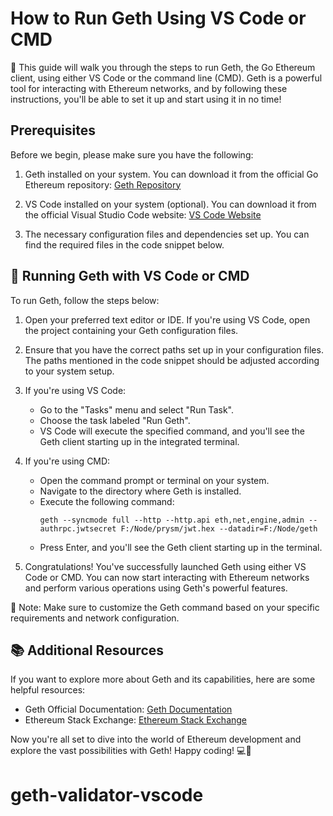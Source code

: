 ﻿# How to Run Geth Using VS Code or CMD

📝 This guide will walk you through the steps to run Geth, the Go Ethereum client, using either VS Code or the command line (CMD). Geth is a powerful tool for interacting with Ethereum networks, and by following these instructions, you'll be able to set it up and start using it in no time!

## Prerequisites

Before we begin, please make sure you have the following:

1. Geth installed on your system. You can download it from the official Go Ethereum repository: [Geth Repository](https://github.com/ethereum/go-ethereum)

2. VS Code installed on your system (optional). You can download it from the official Visual Studio Code website: [VS Code Website](https://code.visualstudio.com/)

3. The necessary configuration files and dependencies set up. You can find the required files in the code snippet below.

## 🚀 Running Geth with VS Code or CMD

To run Geth, follow the steps below:

1. Open your preferred text editor or IDE. If you're using VS Code, open the project containing your Geth configuration files.

2. Ensure that you have the correct paths set up in your configuration files. The paths mentioned in the code snippet should be adjusted according to your system setup.

3. If you're using VS Code:

   - Go to the "Tasks" menu and select "Run Task".
   - Choose the task labeled "Run Geth".
   - VS Code will execute the specified command, and you'll see the Geth client starting up in the integrated terminal.

4. If you're using CMD:

   - Open the command prompt or terminal on your system.
   - Navigate to the directory where Geth is installed.
   - Execute the following command:
     ```
     geth --syncmode full --http --http.api eth,net,engine,admin --authrpc.jwtsecret F:/Node/prysm/jwt.hex --datadir=F:/Node/geth
     ```
   - Press Enter, and you'll see the Geth client starting up in the terminal.

5. Congratulations! You've successfully launched Geth using either VS Code or CMD. You can now start interacting with Ethereum networks and perform various operations using Geth's powerful features.

📌 Note: Make sure to customize the Geth command based on your specific requirements and network configuration.

## 📚 Additional Resources

If you want to explore more about Geth and its capabilities, here are some helpful resources:

- Geth Official Documentation: [Geth Documentation](https://geth.ethereum.org/docs/)
- Ethereum Stack Exchange: [Ethereum Stack Exchange](https://ethereum.stackexchange.com/)

Now you're all set to dive into the world of Ethereum development and explore the vast possibilities with Geth! Happy coding! 💻🌟
# geth-validator-vscode
